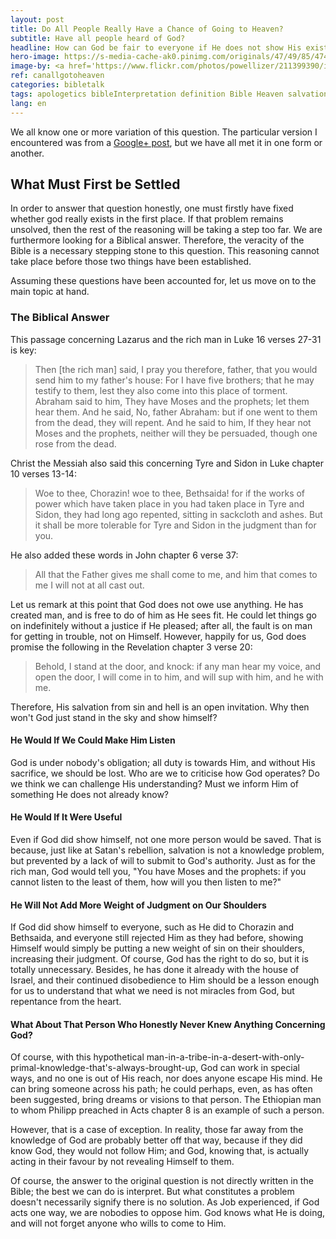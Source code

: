 ```yaml
---
layout: post
title: Do All People Really Have a Chance of Going to Heaven?
subtitle: Have all people heard of God?
headline: How can God be fair to everyone if He does not show His existence to everyone? Will He honestly judge a person for not knowing He existed? Why won’t He just manifest himself, such as with a booming voice in the sky?
hero-image: https://s-media-cache-ak0.pinimg.com/originals/47/49/85/474985670502b9b605b6977e6e6a26b6.jpg
image-by: <a href='https://www.flickr.com/photos/powellizer/211399390/in/photolist-jFtF5-cSKWVs-picjbi-pf5zEW-ejatCU-dbbnSJ-qDsYMi-eajUGp-f8B8C-pYTuPf-nUWstS-768GRh-qDsYLr-5mD5YQ-6Rv8ST-rwhwTi-qh8fUP-oU8EjL-crKr1S-4T1pvF-oS8DBE-2fzmi1-iJotym-8ZLGxX-2YStqF-prYC28-FnfyMm-crKnVW-d4dDwf-764Li2-ciHagd-dAU2ZG-dpQBCs-d5B957-d2vTzN-rA7PzV-dhP112-pzDWuY-dhNZHn-d4e3gQ-FV4Hhd-8oQTJj-d4e1em-oBFsHx-8hDt44-rwjHW-29TYiX-dhNZSz-d2vTTL-q9yihC' target='_new'>Sky</a> by <a href='https://www.flickr.com/photos/powellizer/' target='_new' >Will Powell</a> under <a href='https://creativecommons.org/licenses/by-sa/2.0/' target='_new'>Attribution-ShareAlike 2.0 Generic</a>
ref: canallgotoheaven
categories: bibletalk
tags: apologetics bibleInterpretation definition Bible Heaven salvation
lang: en
---
```

We all know one or more variation of this question. The particular version I encountered was from a <a href="https://plus.google.com/+JohnFerguson1980/posts/iDanNMz2ev5" target="_new" rel="external">Google+ post</a>, but we have all met it in one form or another.

<h2>What Must First be Settled</h2>
In order to answer that question honestly, one must firstly have fixed whether god really exists in the first place. If that problem remains unsolved, then the rest of the reasoning will be taking a step too far. We are furthermore looking for a Biblical answer. Therefore, the veracity of the Bible is a necessary stepping stone to this question. This reasoning cannot take place before those two things have been established.

Assuming these questions have been accounted for, let us move on to the main topic at hand.

<h3>The Biblical Answer</h3>

This passage concerning Lazarus and the rich man in Luke 16 verses 27-31 is key:

<blockquote>Then [the rich man] said, I pray you therefore, father, that you would send him to my father's house: For I have five brothers; that he may testify to them, lest they also come into this place of torment. Abraham said to him, They have Moses and the prophets; let them hear them. And he said, No, father Abraham: but if one went to them from the dead, they will repent. And he said to him, If they hear not Moses and the prophets, neither will they be persuaded, though one rose from the dead.</blockquote>

Christ the Messiah also said this concerning Tyre and Sidon in Luke chapter 10 verses 13-14:
<blockquote>Woe to thee, Chorazin! woe to thee, Bethsaida! for if the works of power which have taken place in you had taken place in Tyre and Sidon, they had long ago repented, sitting in sackcloth and ashes. But it shall be more tolerable for Tyre and Sidon in the judgment than for you.</blockquote>
He also added these words in John chapter 6 verse 37:
<blockquote>All that the Father gives me shall come to me, and him that comes to me I will not at all cast out.</blockquote>
Let us remark at this point that God does not owe use anything. He has created man, and is free to do of him as He sees fit. He could let things go on indefinitely without a justice if He pleased; after all, the fault is on man for getting in trouble, not on Himself. However, happily for us, God does promise the following in the Revelation chapter 3 verse 20:
<blockquote>Behold, I stand at the door, and knock: if any man hear my voice, and open the door, I will come in to him, and will sup with him, and he with me.</blockquote>
Therefore, His salvation from sin and hell is an open invitation. Why then won't God just stand in the sky and show himself?

<h4>He Would If We Could Make Him Listen</h4>
God is under nobody's obligation; all duty is towards Him, and without His sacrifice, we should be lost. Who are we to criticise how God operates? Do we think we can challenge His understanding? Must we inform Him of something He does not already know?
<h4>He Would If It Were Useful</h4>
Even if God did show himself, not one more person would be saved. That is because, just like at Satan's rebellion, salvation is not a knowledge problem, but prevented by a lack of will to submit to God's authority. Just as for the rich man, God would tell you, "You have Moses and the prophets: if you cannot listen to the least of them, how will you then listen to me?"
<h4>He Will Not Add More Weight of Judgment on Our Shoulders</h4>
If God did show himself to everyone, such as He did to Chorazin and Bethsaida, and everyone still rejected Him as they had before, showing Himself would simply be putting a new weight of sin on their shoulders, increasing their judgment. Of course, God has the right to do so, but it is totally unnecessary. Besides, he has done it already with the house of Israel, and their continued disobedience to Him should be a lesson enough for us to understand that what we need is not miracles from God, but repentance from the heart.
<h4>What About That Person Who Honestly Never Knew Anything Concerning God?</h4>
Of course, with this hypothetical man-in-a-tribe-in-a-desert-with-only-primal-knowledge-that's-always-brought-up, God can work in special ways, and no one is out of His reach, nor does anyone escape His mind. He can bring someone across his path; he could perhaps, even, as has often been suggested, bring dreams or visions to that person. The Ethiopian man to whom Philipp preached in Acts chapter 8 is an example of such a person.

However, that is a case of exception. In reality, those far away from the knowledge of God are probably better off that way, because if they did know God, they would not follow Him; and God, knowing that, is actually acting in their favour by not revealing Himself to them.

Of course, the answer to the original question is not directly written in the Bible; the best we can do is interpret. But what constitutes a problem doesn't necessarily signify there is no solution. As Job experienced, if God acts one way, we are nobodies to oppose him. God knows what He is doing, and will not forget anyone who wills to come to Him.